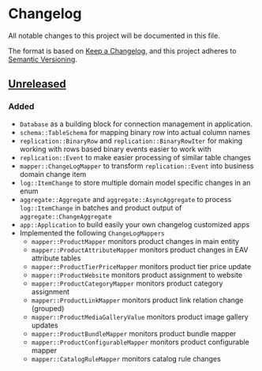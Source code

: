 # Changelog

All notable changes to this project will be documented in this file.

The format is based on [Keep a Changelog](https://keepachangelog.com/en/1.0.0/),
and this project adheres to [Semantic Versioning](https://semver.org/spec/v2.0.0.html).

## [Unreleased]

### Added
- `Database` as a building block for connection management in application.
- `schema::TableSchema` for mapping binary row into actual column names
- `replication::BinaryRow` and `replication::BinaryRowIter` for making working with rows based binary events easier to work with
- `replication::Event` to make easier processing of similar table changes
- `mapper::ChangeLogMapper` to transform `replication::Event` into business domain change item
- `log::ItemChange` to store multiple domain model specific changes in an enum
- `aggregate::Aggregate` and `aggregate::AsyncAggregate` to process `log::ItemChange` in batches and product output of `aggregate::ChangeAggregate`
- `app::Application` to build easily your own changelog customized apps
- Implemented the following `ChangeLogMappers`
  - `mapper::ProductMapper` monitors product changes in main entity
  - `mapper::ProductAttributeMapper` monitors product changes in EAV attribute tables
  - `mapper::ProductTierPriceMapper` monitors product tier price update
  - `mapper::ProductWebsite` monitors product assignment to website             
  - `mapper::ProductCategoryMapper` monitors product category assignment
  - `mapper::ProductLinkMapper`  monitors product link relation change (grouped)     
  - `mapper::ProductMediaGalleryValue` monitors product image gallery updates
  - `mapper::ProductBundleMapper` monitors product bundle mapper     
  - `mapper::ProductConfigurableMapper` monitors product configurable mapper
  - `mapper::CatalogRuleMapper` monitors catalog rule changes

[unreleased]: https://github.com/EcomDev/mage-os-database-changelog/compare/0a7c672...HEAD